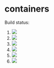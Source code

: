 # containers

Build status:

1. [![](https://github.com/adamzterenyi/containers/workflows/tests-fibonacci/badge.svg)](https://github.com/adamzterenyi/containers/actions?query=workflow%3Atests-fibonacci)
1. [![](https://github.com/adamzterenyi/containers/workflows/tests-range/badge.svg)](https://github.com/adamzterenyi/containers/actions?query=workflow%3Atests-range)
1. [![](https://github.com/adamzterenyi/containers/workflows/tests-BST/badge.svg)](https://github.com/adamzterenyi/containers/actions?query=workflow%3Atests-BST)
1. [![](https://github.com/adamzterenyi/containers/workflows/tests-BinaryTree/badge.svg)](https://github.com/adamzterenyi/containers/actions?query=workflow%3Atests-BinaryTree)
1. [![](https://github.com/adamzterenyi/containers/workflows/tests-heap/badge.svg)](https://github.com/adamzterenyi/containers/actions?query=workflow%3Atests-heap)
1. [![](https://github.com/adamzterenyi/containers/workflows/tests-AVLTree/badge.svg)](https://github.com/adamzterenyi/containers/actions?query=workflow%3Atests-AVLTree)
